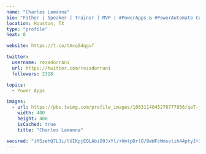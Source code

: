 ```yaml
---
name: "Charles Lamanna"
bio: "Father | Speaker | Trainer | MVP | #PowerApps & #PowerAutomate Community Super User | YouTuber Right-pointing triangle http://youtube.com/c/rezadorrani | Learn - Share - Clockwise rightwards and leftwards open circle arrows"
location: Houston, TX
type: "profile"
heat: 0

website: https://t.co/tAcqSdqguf

twitter:
  username: rezadorrani
  url: https://twitter.com/rezadorrani
  followers: 2328

topics:
  - Power Apps

images:
  - url: https://pbs.twimg.com/profile_images/1063114045270777856/qeT-jpWr_400x400.jpg
    width: 400
    height: 400
    isCached: true
    title: "Charles Lamanna"

secured: "iM5zehQ7LJi/lUIKpjEQLAbiD9JxYl/+HmtpDrlO/BeWFcWmsvlih44ptyJ+3iDONaCK6PoWRJ5kTHJeZNUBVyK1xWOOgeZGyLjAjZ56v5E4Ei6Am29Aw/cIVEN1NUutaqTwvODRwhLWan7hHSSPllNrJALN62n3qrkpB6ADswWX67x/EEm+d+XcUnNMEqs76iRSKm6Yvq5DhzvQndS40dYsLJMBgfLc4W6+/ySZ9bHrT9J64/IJF8RfHnzu9AK78mehe/5vgI31TlVpNRNTPOPO+aJ08TuJSARVMJx7MJA9zNQZEx2C5uo6+hMNeSoJI6aLwuBSMC5yl4wyFiIunQKlJPC98qxXbqG6rYHXT8NOHsfvEOf7iIwVus+Edox5Yel7MQoVpo2UEs5S90W2pwR+3GdruobVT51GfXgkNm8=;ZlhG2tgcHRcfXC1jY/GTZg=="
---
```



